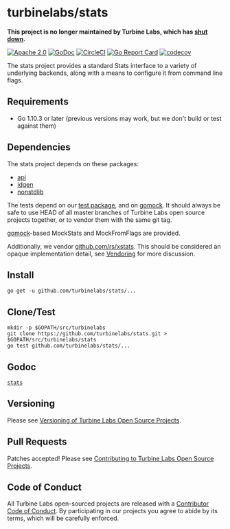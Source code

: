 
[//]: # ( Copyright 2018 Turbine Labs, Inc.                                   )
[//]: # ( you may not use this file except in compliance with the License.    )
[//]: # ( You may obtain a copy of the License at                             )
[//]: # (                                                                     )
[//]: # (     http://www.apache.org/licenses/LICENSE-2.0                      )
[//]: # (                                                                     )
[//]: # ( Unless required by applicable law or agreed to in writing, software )
[//]: # ( distributed under the License is distributed on an "AS IS" BASIS,   )
[//]: # ( WITHOUT WARRANTIES OR CONDITIONS OF ANY KIND, either express or     )
[//]: # ( implied. See the License for the specific language governing        )
[//]: # ( permissions and limitations under the License.                      )

# turbinelabs/stats

**This project is no longer maintained by Turbine Labs, which has
[shut down](https://blog.turbinelabs.io/turbine-labs-is-shutting-down-and-our-team-is-joining-slack-2ad41554920c).**

[![Apache 2.0](https://img.shields.io/badge/license-apache%202.0-blue.svg)](LICENSE)
[![GoDoc](https://godoc.org/github.com/turbinelabs/stats?status.svg)](https://godoc.org/github.com/turbinelabs/stats)
[![CircleCI](https://circleci.com/gh/turbinelabs/stats.svg?style=shield)](https://circleci.com/gh/turbinelabs/stats)
[![Go Report Card](https://goreportcard.com/badge/github.com/turbinelabs/stats)](https://goreportcard.com/report/github.com/turbinelabs/stats)
[![codecov](https://codecov.io/gh/turbinelabs/stats/branch/master/graph/badge.svg)](https://codecov.io/gh/turbinelabs/stats)

The stats project provides a standard Stats interface to a variety of underlying
backends, along with a means to configure it from command line flags.

## Requirements

- Go 1.10.3 or later (previous versions may work, but we don't build or test against them)

## Dependencies

The stats project depends on these packages:

- [api](https://github.com/turbinelabs/api)
- [idgen](https://github.com/turbinelabs/idgen)
- [nonstdlib](https://github.com/turbinelabs/nonstdlib)

The tests depend on our [test package](https://github.com/turbinelabs/test),
and on [gomock](https://github.com/golang/mock). It should always be safe to use
HEAD of all master branches of Turbine Labs open source projects together, or to
vendor them with the same git tag.

[gomock](https://github.com/golang/mock)-based MockStats and MockFromFlags are provided.

<!-- remove if no vendored dependencies -->
Additionally, we vendor [github.com/rs/xstats](https://github.com/rs/xstats).
This should be considered an opaque implementation detail, see
[Vendoring](http://github.com/turbinelabs/developer/blob/master/README.md#vendoring)
for more discussion.

## Install

```
go get -u github.com/turbinelabs/stats/...
```

## Clone/Test

```
mkdir -p $GOPATH/src/turbinelabs
git clone https://github.com/turbinelabs/stats.git > $GOPATH/src/turbinelabs/stats
go test github.com/turbinelabs/stats/...
```

## Godoc

[`stats`](https://godoc.org/github.com/turbinelabs/stats)

## Versioning

Please see [Versioning of Turbine Labs Open Source Projects](http://github.com/turbinelabs/developer/blob/master/README.md#versioning).

## Pull Requests

Patches accepted! Please see [Contributing to Turbine Labs Open Source Projects](http://github.com/turbinelabs/developer/blob/master/README.md#contributing).

## Code of Conduct

All Turbine Labs open-sourced projects are released with a
[Contributor Code of Conduct](CODE_OF_CONDUCT.md). By participating in our
projects you agree to abide by its terms, which will be carefully enforced.
